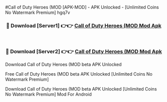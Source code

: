 #Call of Duty Heroes (MOD [APK-MOD] - APK Unlocked - [Unlimited Coins No Watermark Premium] hgq7v



<div align="center">

<h3>🔴 Download [Server1] 👉👉 <a href="https://momento.my/?title=Call_of_Duty_Heroes_(MOD">Call of Duty Heroes (MOD Mod Apk</a></h3><br>

<h3>🔴 Download [Server2] 👉👉 <a href="https://momento.my/?title=Call_of_Duty_Heroes_(MOD">Call of Duty Heroes (MOD Mod Apk</a></h3>
</div>



Download Call of Duty Heroes (MOD beta APK Unlocked

Free Call of Duty Heroes (MOD beta APK Unlocked [Unlimited Coins No Watermark Premium]

Download Call of Duty Heroes (MOD beta APK Unlocked [Unlimited Coins No Watermark Premium] Mod For Android
